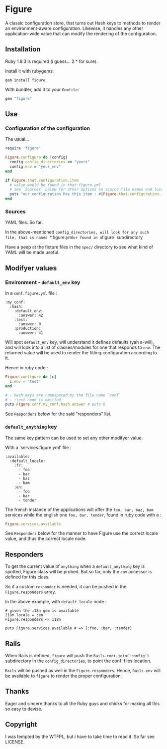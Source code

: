 # Figure

A classic configuration store, that turns out Hash keys to methods to render an
environment-aware configuration. Likewise, it handles any other application-wide
value that can modify the rendering of the configuration.

## Installation

Ruby 1.9.3 is required (i guess... 2.* for sure).

Install it with rubygems:

    gem install figure

With bundler, add it to your `Gemfile`:

```ruby
gem "figure"
```

## Use

### Configuration of the configuration

The usual...

```ruby
require 'figure'

Figure.configure do |config|
  config.config_directories << "yours"
  config.env = "your_env"
end

if Figure.that.configuration.item
  # value would be found in that.figure.yml
  # see `Sources` below for other options on source file names and location
  puts "our configuration has this item : #{Figure.that.configuration.item}"
end
```

### Sources

YAML files. So far.

In the above-mentioned `config_directories, will look for any such file, that is
named `*.figure.yml` or found in a `figure` subdirectory

Have a peep at the fixture files in the `spec/` directory to see what kind of
YAML will be made useful.

## Modifyer values

### Environment - `default_env` key

In a `conf.figure.yml` file :

```
:my_conf:
  :hash:
    :default_env:
      :answer: 42
    :test:
      :answer: 0
    :production:
      :answer: 41
```

Will spot `default_env` key, will understand it defines defaults (yah a-will),
and will look into a list of classes/modules for one that responds to `env`. The
returned value will be used to render the fitting configuration according to it.

Hence in ruby code :

```ruby
Figure.configure do |c|
  c.env = 'test'
end

# - hash keys are namespaced by the file name `conf`
# - :test node is omitted
puts Figure.conf.my_conf.hash.answer # puts 0
```

See `Responders` below for the said "responders" list.

### `default_anything` key

The same key pattern can be used to set any other modifyer value.

With a 'services.figure.yml' file :

```
:available:
  :default_locale:
    :fr:
      - foo
      - bar
      - baz
      - bam
    :en:
      - foo
      - bar
      - tender

```

The french instance of the applications will offer the `foo, bar, baz, bam`
services while the english one `foo, bar, tender`, found in ruby code with a :

```ruby
Figure.services.available
```

See `Responders` below for the manner to have Figure use the correct locale
value, and thus the correct locale node.

## Responders

To get the current value of `anything` when a `default_anything` key is spotted,
Figure class will be probed. But so far, only the `env` accessor is defined
for this class.

So if a custom `responder` is needed, it can be pushed in the `Figure.responders`
array.

In the above example, with `default_locale` node :

```rubygems
# given the i18n gem is available
I18n.locale = :en
Figure.responders << I18n

puts Figure.services.available # => [:foo, :bar, :tender]

```

## Rails

When Rails is defined, `figure` will push the `Rails.root.join('config')`
subdirectory in the `config_directories`, to point the conf' files location.

`Rails` will be pushed as well in the `Figure.responders`. Hence, `Rails.env`
will be available to `figure` to render the proper configuration.

## Thanks

Eager and sincere thanks to all the Ruby guys and chicks for making all this so
easy to devise.

## Copyright

I was tempted by the WTFPL, but i have to take time to read it.
So far see LICENSE.
